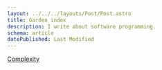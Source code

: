 ```yaml
---
layout: ../../../layouts/Post/Post.astro
title: Garden index
description: I write about software programming.
schema: article
datePublished: Last Modified
---
```


<a href="/garden/complexity/introduction%20to%20complexity">Complexity</a>
